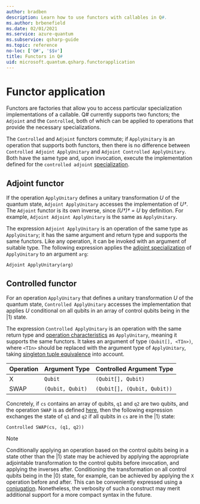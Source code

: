 ```yaml
---
author: bradben
description: Learn how to use functors with callables in Q#.
ms.author: brbenefield
ms.date: 02/01/2021
ms.service: azure-quantum
ms.subservice: qsharp-guide
ms.topic: reference
no-loc: ['Q#', '$$v']
title: Functors in Q#
uid: microsoft.quantum.qsharp.functorapplication
---
```


# Functor application

Functors are factories that allow you to access particular specialization implementations of a callable. Q# currently supports two functors; the `Adjoint` and the `Controlled`, both of which can be applied to operations that provide the necessary specializations.

The `Controlled` and `Adjoint` functors commute; if `ApplyUnitary` is an operation that supports both functors, then there is no difference between `Controlled Adjoint ApplyUnitary` and `Adjoint Controlled ApplyUnitary`.
Both have the same type and, upon invocation, execute the implementation defined for the `controlled adjoint` [specialization](xref:microsoft.quantum.qsharp.specializationdeclarations#specialization-declarations).

## Adjoint functor

If the operation `ApplyUnitary` defines a unitary transformation *U* of the quantum state, `Adjoint ApplyUnitary` accesses the implementation of *U†*. The `Adjoint` functor is its own inverse, since *(U†)† = U* by definition. For example, `Adjoint Adjoint ApplyUnitary` is the same as `ApplyUnitary`.

The expression `Adjoint ApplyUnitary` is an operation of the same type as `ApplyUnitary`; it has the same argument and return type and supports the same functors. Like any operation, it can be invoked with an argument of suitable type. The following expression applies the [adjoint specialization](xref:microsoft.quantum.qsharp.specializationdeclarations#specialization-declarations) of `ApplyUnitary` to an argument `arg`:

```qsharp
Adjoint ApplyUnitary(arg) 
```

## Controlled functor

For an operation `ApplyUnitary` that defines a unitary transformation *U* of the quantum state, `Controlled ApplyUnitary` accesses the implementation that applies *U* conditional on all qubits in an array of control qubits being in the |1⟩ state.

The expression `Controlled ApplyUnitary` is an operation with the same return type and [operation characteristics](xref:microsoft.quantum.qsharp.operationsandfunctions#operation-characteristics) as `ApplyUnitary`, meaning it supports the same functors.
It takes an argument of type `(Qubit[], <TIn>)`, where `<TIn>` should be replaced with the argument type of `ApplyUnitary`, taking [singleton tuple equivalence](xref:microsoft.quantum.qsharp.singletontupleequivalence#singleton-tuple-equivalence) into account.

| Operation | Argument Type | Controlled Argument Type |
| --- | --- | --- |
| X | `Qubit` | `(Qubit[], Qubit)` |
| SWAP | `(Qubit, Qubit)` | `(Qubit[], (Qubit, Qubit))` |

Concretely, if `cs` contains an array of qubits, `q1` and `q2` are two qubits, and the operation `SWAP` is as defined [here](xref:microsoft.quantum.qsharp.specializationdeclarations#specialization-declarations), then the following expression exchanges the state of `q1` and `q2` if all qubits in `cs` are in the |1⟩ state:

```qsharp
Controlled SWAP(cs, (q1, q2))
```

>[!NOTE]
> Conditionally applying an operation based on the control qubits being in a state other than the |1⟩ state may be achieved by applying the appropriate adjointable transformation to the control qubits before invocation, and applying the inverses after. Conditioning the transformation on all control qubits being in the |0⟩ state, for example, can be achieved by applying the `X` operation before and after. This can be conveniently expressed using a [conjugation](xref:microsoft.quantum.qsharp.conjugations#conjugations). Nonetheless, the verbosity of such a construct may merit additional support for a more compact syntax in the future.

